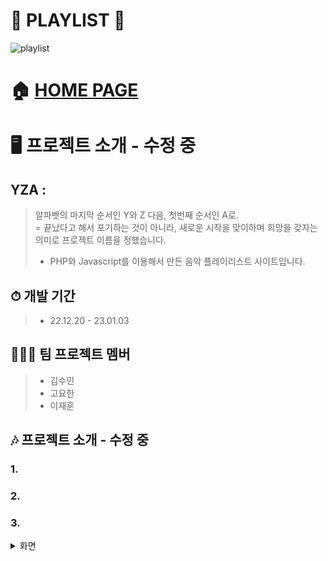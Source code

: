 # 🎵 PLAYLIST 🎵
![playlist](https://user-images.githubusercontent.com/119985173/236849400-812dcde6-84dc-4595-bbb5-941fdce8c477.PNG)

# 🏠 [HOME PAGE](http://hanyoko.dothome.co.kr/playlist)

# 🖥️ 프로젝트 소개 - 수정 중
## YZA :
> 알파벳의 마지막 순서인 Y와 Z 다음, 첫번째 순서인 A로.<br/>
> = 끝났다고 해서 포기하는 것이 아니라, 새로운 시작을 맞이하며 희망을 갖자는 의미로 프로젝트 이름을 정했습니다.
> - PHP와 Javascript를 이용해서 만든 음악 플레이리스트 사이트입니다.

## ⏱ 개발 기간
> - 22.12.20 - 23.01.03

## 👨‍👧‍👧 팀 프로젝트 멤버
> - 김수민
> - 고요한
> - 이재훈

## 🎶 프로젝트 소개 - 수정 중
### 1. 


### 2. 


### 3. 

<details><summary>화면</summary>

#### admin 로그인
![admin 로그인](https://user-images.githubusercontent.com/119985173/236879062-3617044b-c3b1-4f07-8057-dda5eaa262ec.PNG)

#### admin 음악관리
![admin 음악괸리](https://user-images.githubusercontent.com/119985173/236879065-077d775a-9697-46f2-b9a1-287fd46b307e.PNG)

#### YZA 메인화면
![YZA 메인화면](https://user-images.githubusercontent.com/119985173/236879070-3e0cf877-e03d-4859-bf89-8b21c92fb97f.PNG)

#### YZA 로그인 전
![YZA 로그인 전](https://user-images.githubusercontent.com/119985173/236879068-19495748-ad81-42a3-b3aa-4b8f38248604.PNG)

#### YZA 시작화면
![YZA 시작화면](https://user-images.githubusercontent.com/119985173/236879075-e0ced4c0-3cbf-496b-93c4-9731f3674580.PNG)

#### 회원가입
![회원가입](https://user-images.githubusercontent.com/119985173/236879118-3afc38d4-a43a-493b-979d-697e46ef9dcc.PNG)

#### 아이디 중복체크(이미 등록된 아이디)
![아이디 중복체크(이미 등록된 아이디)](https://user-images.githubusercontent.com/119985173/236879098-5d3c550f-39ac-4f77-ad0b-a6a32025a0c6.PNG)

#### 아이디 중복체크(사용가능한 아이디)
![아이디 중복체크(사용가능한 아이디)](https://user-images.githubusercontent.com/119985173/236879097-94fc80f3-fece-451d-9a1d-3c6d04e6ff0a.PNG)

#### 비밀번호 체크
![비밀번호 체크](https://user-images.githubusercontent.com/119985173/236879088-56c642be-e79f-4872-be90-57ae5d8c0bac.PNG)

#### 비밀번호 확인 
![비밀번호 확인](https://user-images.githubusercontent.com/119985173/236879089-cda6a296-8514-473f-ade3-9de50d1119cf.PNG)
#### 휴대폰 번호 확인
![휴대폰 번호 확인](https://user-images.githubusercontent.com/119985173/236879122-d11dc42f-f7f4-463c-843d-8200b3b3433d.PNG)

#### 이름 확인
![이름 확인](https://user-images.githubusercontent.com/119985173/236879102-0abb05f3-c654-436b-b8b5-562a90bb920b.PNG)

#### 회원가입완료
![회원가입 완료](https://user-images.githubusercontent.com/119985173/236879115-55d2331a-1cc1-4807-97fc-f2cabf164678.PNG)

#### 로그인 완료
![로그인 완료](https://user-images.githubusercontent.com/119985173/236879085-04ed54a8-8c1b-4cce-9db4-2ed0b448a014.PNG)

#### 로그아웃 되었을 때
![로그아웃 되었을 때](https://user-images.githubusercontent.com/119985173/236879078-254d2cba-8ae6-40e1-ae60-74bb10d51a50.PNG)

#### 로그아웃 된 메뉴
![로그아웃 된 메뉴](https://user-images.githubusercontent.com/119985173/236879080-5ca6abe8-7115-4969-a575-0930d732ad71.PNG)

#### 로그인 된 메뉴
![로그인 된 메뉴](https://user-images.githubusercontent.com/119985173/236879083-d00fafd8-ee50-40c5-b7eb-0c355a2a1b85.PNG)

####  YZA 설명
![YZA 설명](https://user-images.githubusercontent.com/119985173/236879072-77b70b5b-e11f-4861-a8c4-8ba2f9e0da44.PNG)

#### 음악감상
![음악 감상](https://user-images.githubusercontent.com/119985173/236879100-302e2995-5ecb-49d0-bd3c-ba62465c6d13.PNG)

#### 전체 노래 목록
![전체 노래 목록](https://user-images.githubusercontent.com/119985173/236879107-245d3d1f-931c-42f3-b9bb-648444449ea4.PNG)

#### 클릭한 앨범들
![클릭한 앨범들](https://user-images.githubusercontent.com/119985173/236879113-c8f38ee6-ff6a-47db-b981-a4216c821174.PNG)

#### 전체 앨범 클릭
![전체 앨범 클릭](https://user-images.githubusercontent.com/119985173/236879111-bfa73c95-9a36-4bb2-9987-6e2c2cabbaf5.PNG)

#### 뮤직리스트
![뮤직리스트](https://user-images.githubusercontent.com/119985173/236879086-6fbd19ca-2d07-407e-8e91-df92c14027e0.PNG)

#### 사용자의 뮤직리스트(담기 전)
![사용자의 뮤직리스트(담기 전)](https://user-images.githubusercontent.com/119985173/236879093-c02830eb-bcbc-41c8-a3d0-fb5ebfd4a072.PNG)

#### 원하는 음악을 담았을 때
![원하는 음악을 담았을 때](https://user-images.githubusercontent.com/119985173/236879099-4c7e1e28-1ad9-47bf-9a80-f9059ff5aff7.PNG)

#### 사용자의 뮤직리스트(담기 후)
![사용자의 뮤직리스트(담기 후)](https://user-images.githubusercontent.com/119985173/236879096-9597f68a-cc42-4766-bcf6-8e62f51e7168.PNG)

#### 음악 등록하기
![음악 등록하기](https://user-images.githubusercontent.com/119985173/236879101-2d6647ff-7a5d-4036-81c5-123a62964032.PNG)

</details>
